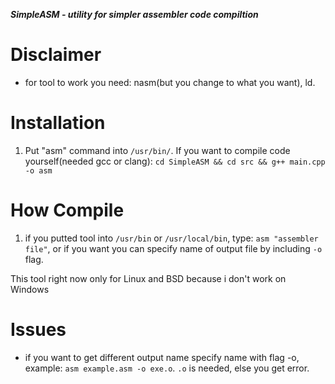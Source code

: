 ***SimpleASM - utility for simpler assembler code compiltion***

# Disclaimer
* for tool to work you need: nasm(but you change to what you want), ld.

# Installation
1. Put "asm" command into `/usr/bin/`. If you want to compile code yourself(needed gcc or clang): `cd SimpleASM && cd src && g++ main.cpp -o asm`

# How Compile
1. if you putted tool into `/usr/bin` or `/usr/local/bin`, type: `asm "assembler file"`, or if you want you can specify name of output file by including `-o` flag.

This tool right now only for Linux and BSD because i don't work on Windows

# Issues 
* if you want to get different output name specify name with flag -o, example: `asm example.asm -o exe.o`. `.o` is needed, else you get error.
